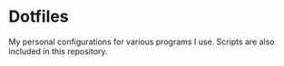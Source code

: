# Dotfiles

My personal configurations for various programs I use. Scripts are also included
in this repository.

